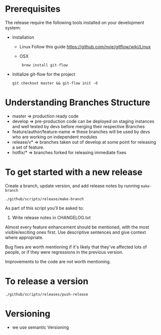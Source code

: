 # Prerequisites
The release require the following tools installed on your development system:

- Installation
  - Linux
    Follow this guide https://github.com/nvie/gitflow/wiki/Linux

  - OSX

    ```  brew install git-flow  ```

- Initialize git-flow for the project

  ``` git checkout master && git-flow init -d ```

# Understanding Branches Structure

  - master => production ready code
  - develop => pre-production code can be deployed on staging instances and well tested by devs before merging their respective Branches
  - feature/author/feature-name => these branches will be used by devs who are working on independent modules
  - release/v* => branches taken out of develop at some point for releasing a set of feature.
  - hotfix/* => branches forked for releasing immediate fixes


# To get started with a new release
Create a branch, update version, and add release notes by running `make-branch`

```
./github/scripts/release/make-branch
```

As part of this script you'll be asked to:
1. Write release notes in CHANGELOG.txt

  Almost every feature enhancement should be mentioned, with the most visible/exciting ones first. Use descriptive sentences and give context where appropriate.

  Bug fixes are worth mentioning if it's likely that they've affected lots of people, or if they were regressions in the previous version.

  Improvements to the code are not worth mentioning.

# To release a version
```
./github/scripts/releases/push-release
```

# Versioning
  - we use semantic Versioning

